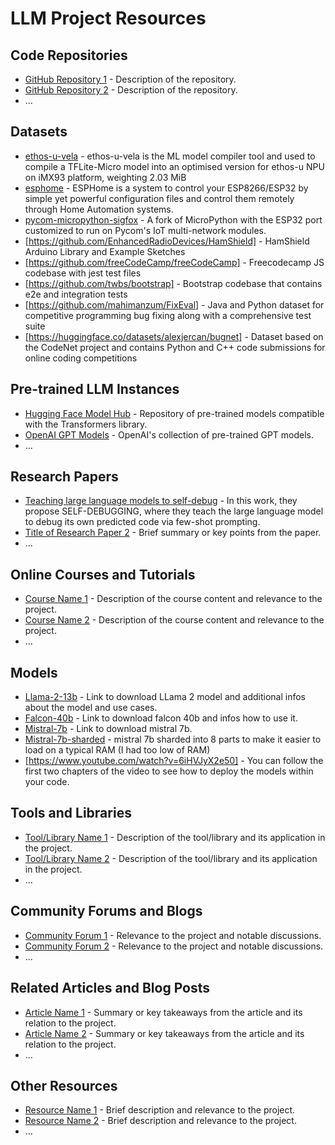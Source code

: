 # LLM Project Resources

## Code Repositories
- [GitHub Repository 1](link_to_repository_1) - Description of the repository.
- [GitHub Repository 2](link_to_repository_2) - Description of the repository.
- ...

## Datasets
- [ethos-u-vela](https://github.com/nxp-imx/ethos-u-vela/tree/lf-5.15.71_2.2.0/ethosu/vela) - ethos-u-vela is the ML model compiler tool and used to compile a TFLite-Micro model into an optimised version for ethos-u NPU on iMX93 platform, weighting 2.03 MiB
- [esphome](https://github.com/esphome/esphome) - ESPHome is a system to control your ESP8266/ESP32 by simple yet powerful configuration files and control them remotely through Home Automation systems. 
- [pycom-micropython-sigfox](https://github.com/pycom/pycom-micropython-sigfox) - A fork of MicroPython with the ESP32 port customized to run on Pycom's IoT multi-network modules.
- [https://github.com/EnhancedRadioDevices/HamShield] - HamShield Arduino Library and Example Sketches
- [https://github.com/freeCodeCamp/freeCodeCamp] - Freecodecamp JS codebase with jest test files
- [https://github.com/twbs/bootstrap] - Bootstrap codebase that contains e2e and integration tests
- [https://github.com/mahimanzum/FixEval] - Java and Python dataset for competitive programming bug fixing along with a comprehensive test suite
- [https://huggingface.co/datasets/alexjercan/bugnet] - Dataset based on the CodeNet project and contains Python and C++ code submissions for online coding competitions

## Pre-trained LLM Instances
- [Hugging Face Model Hub](https://huggingface.co/models) - Repository of pre-trained models compatible with the Transformers library.
- [OpenAI GPT Models](https://platform.openai.com/docs/guides/chat#openai-gpt-models) - OpenAI's collection of pre-trained GPT models.
- ...

## Research Papers
- [Teaching large language models to self-debug](https://www.semanticscholar.org/reader/9e3c493fb09dcd61bb05e8c5659f23327b7b6340) - In this work, they propose SELF-DEBUGGING, where they teach the large language model to debug its own predicted code via few-shot prompting.
- [Title of Research Paper 2](link_to_paper_2) - Brief summary or key points from the paper.
- ...

## Online Courses and Tutorials
- [Course Name 1](link_to_course_1) - Description of the course content and relevance to the project.
- [Course Name 2](link_to_course_2) - Description of the course content and relevance to the project.
- ...

## Models
- [Llama-2-13b](https://huggingface.co/meta-llama/Llama-2-13b-chat-hf) - Link to download LLama 2 model and additional infos about the model and use cases.
- [Falcon-40b](https://huggingface.co/TheBloke/falcon-40b-instruct-GPTQ) - Link to download falcon 40b and infos how to use it.
- [Mistral-7b](https://huggingface.co/TheBloke/Mistral-7B-v0.1-GGUF) - Link to download mistral 7b.
- [Mistral-7b-sharded](https://huggingface.co/someone13574/Mistral-7B-v0.1-sharded) - mistral 7b sharded into 8 parts to make it easier to load on a typical RAM (I had too low of RAM)
- [https://www.youtube.com/watch?v=6iHVJyX2e50] - You can follow the first two chapters of the video to see how to deploy the models within your code.

## Tools and Libraries
- [Tool/Library Name 1](link_to_tool_1) - Description of the tool/library and its application in the project.
- [Tool/Library Name 2](link_to_tool_2) - Description of the tool/library and its application in the project.
- ...

## Community Forums and Blogs
- [Community Forum 1](link_to_forum_1) - Relevance to the project and notable discussions.
- [Community Forum 2](link_to_forum_2) - Relevance to the project and notable discussions.
- ...

## Related Articles and Blog Posts
- [Article Name 1](link_to_article_1) - Summary or key takeaways from the article and its relation to the project.
- [Article Name 2](link_to_article_2) - Summary or key takeaways from the article and its relation to the project.
- ...

## Other Resources
- [Resource Name 1](link_to_resource_1) - Brief description and relevance to the project.
- [Resource Name 2](link_to_resource_2) - Brief description and relevance to the project.
- ...


